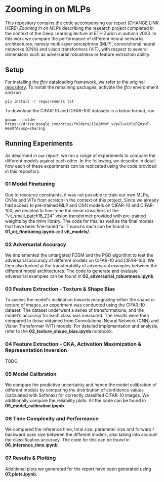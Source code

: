 ﻿# Zooming in on MLPs

This repository contains the code accompanying our [report](https://docs.google.com/document/d/1t5WilwNGPhp19uKhuBTlZVlwhGhy3XiAn2nhRJZDp58/edit?usp=sharing) (CHANGE LINK HERE)  *Zooming in on MLPs* describing the research project completed in the context of the Deep Learning lecture at ETH Zurich in autumn 2023. In this work we compare the performance of different neural networks architectures, namely multi-layer perceptrons (MLP), convolutional neural networks (CNN) and vision transformers (ViT), with respect to several dimensions such as adversarial robustness or feature extraction ability. 

## Setup
For installing the *ffcv* dataloading framework, we refer to the original [repository](https://github.com/libffcv/ffcv). To install the remaining packages, activate the *ffcv* environment and run 
```
pip install -r requirements.txt
```
To download the CIFAR-10 and CIFAR-100 datasets in a *beton* format, run
```
gdown --folder https://drive.google.com/drive/folders/15e2AWuY_vVyGluxiVlgRZnswT-We0RfA?usp=sharing
```

## Running Experiments
As described in our report, we ran a range of experiments to compare the different models against each other. In the following, we describe in detail how each of these experiments can be replicated using the code provided in this repository. 

### 01 Model Finetuning
Due to resource constraints, it was not possible to train our own MLPs, CNNs and ViTs from scratch in the context of this project. Since we already had access to pre-trained MLP and CNN models on CIFAR-10 and CIFAR-100, we decided to fine-tune the linear classifiers of the "vit_small_patch16_224" vision transformer provided with pre-trained weights by the *timm* library. The code for this, as well as the final models that have been fine-tuned for 7 epochs each can be found in **01_vit_finetuning.ipynb** and **vit_models/**.

### 02 Adversarial Accuracy
We implemented the untargeted FGSM and the PGD algorithm to test the adversarial accuracy of different models on CIFAR-10 and CIFAR-100. We then also looked at the transferability of adversarial examples between the different model architectures. The code to generate and evaluate adversarial examples can be found in **02_adversarial_robustness.ipynb**.

### 03 Feature Extraction - Texture & Shape Bias
To assess the model's inclination towards recognizing either the shape or texture of images, an experiment was conducted using the CIFAR-10 dataset. The dataset underwent a series of transformations, and the model's accuracy for each class was measured. The results were then compared to those obtained from Convolutional Neural Network (CNN) and Vision Transformer (ViT) models. For detailed implementation and analysis, refer to the **03_texture_shape_bias.ipynb** notebook. 

### 04 Feature Extraction - CKA, Activation Maximization & Representation Inversion
TODO 

### 05 Model Calibration
We compare the predictive uncertainty and hence the model calibration of different models by comparing the distribution of confidence values (calculated with Softmax) for correctly classified CIFAR-10 images. We additionally compare the reliability plots. All the code can be found in **05_model_calibration.ipynb**.

### 06 Time Complexity and Performance
We compared the inference time, total size, parameter size and forward / backward pass size between the different models, also taking into account the classification accuracy. The code for this can be found in **06_inference_time.ipynb**.

### 07 Results & Plotting
Additional plots we generated for the report have been generated using **07_plots.ipynb**.
